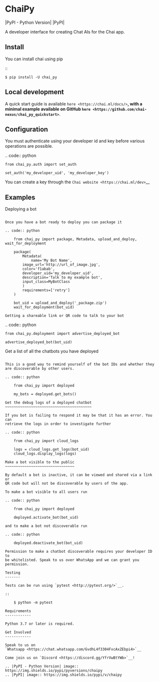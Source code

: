 ChaiPy
======

|PyPI - Python Version| |PyPI|

A developer interface for creating Chat AIs for the Chai app.

Install
-------

You can install chai using pip

::

    $ pip install -U chai_py

Local development
-----------------

A quick start guide is available `here <https://chai.ml/docs/>`__, with
a minimal example available on GitHub
`here <https://github.com/chai-nexus/chai_py_quickstart>`__.

Configuration
-------------

You must authenticate using your developer id and key before various
operations are possible.

.. code:: python

    from chai_py.auth import set_auth

    set_auth('my_developer_uid', 'my_developer_key')

You can create a key through the `Chai website <https://chai.ml/dev>`__

Examples
--------

Deploying a bot
~~~~~~~~~~~~~~~

Once you have a bot ready to deploy you can package it

.. code:: python

    from chai_py import package, Metadata, upload_and_deploy, wait_for_deployment

    package(
        Metadata(
            name='My Bot Name',
        image_url='http://url_of_image.jpg',
        color='f1abab',
        developer_uid='my_developer_uid',
        description='Talk to my example bot',
        input_class=MyBotClass
        )
        requirements=['retry']
    )

    bot_uid = upload_and_deploy('_package.zip')
    wait_for_deployment(bot_uid)

Getting a shareable link or QR code to talk to your bot
~~~~~~~~~~~~~~~~~~~~~~~~~~~~~~~~~~~~~~~~~~~~~~~~~~~~~~~

.. code:: python

    from chai_py.deployment import advertise_deployed_bot

    advertise_deployed_bot(bot_uid)

Get a list of all the chatbots you have deployed
~~~~~~~~~~~~~~~~~~~~~~~~~~~~~~~~~~~~~~~~~~~~~~~~

This is a good way to remind yourself of the bot IDs and whether they
are discoverable by other users.

.. code:: python

    from chai_py import deployed

    my_bots = deployed.get_bots()

Get the debug logs of a deployed chatbot
~~~~~~~~~~~~~~~~~~~~~~~~~~~~~~~~~~~~~~~~

If you bot is failing to respond it may be that it has an error. You can
retrieve the logs in order to investigate further

.. code:: python

    from chai_py import cloud_logs

    logs = cloud_logs.get_logs(bot_uid)
    cloud_logs.display_logs(logs)

Make a bot visible to the public
~~~~~~~~~~~~~~~~~~~~~~~~~~~~~~~~

By default a bot is inactive, it can be viewed and shared via a link or
QR code but will not be discoverable by users of the app.

To make a bot visible to all users run

.. code:: python

    from chai_py import deployed

    deployed.activate_bot(bot_uid)

and to make a bot not discoverable run

.. code:: python

    deployed.deactivate_bot(bot_uid)

Permission to make a chatbot discoverable requires your developer ID to
be whitelisted. Speak to us over WhatsApp and we can grant you
permission.

Testing
-------

Tests can be run using `pytest <http://pytest.org/>`__.

::

    $ python -m pytest

Requirements
------------

Python 3.7 or later is required.

Get Involved
------------

Speak to us on
`Whatsapp <https://chat.whatsapp.com/GvdhL4f3304FxcAxZEbpi4>`__

Come join us on `Discord <https://discord.gg/YfrVwBtYWb>`__!

.. |PyPI - Python Version| image:: https://img.shields.io/pypi/pyversions/chaipy
.. |PyPI| image:: https://img.shields.io/pypi/v/chaipy

